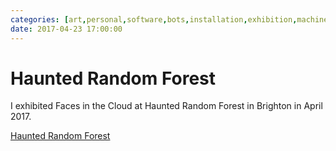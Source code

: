 ```yaml
---
categories: [art,personal,software,bots,installation,exhibition,machine-vision]
date: 2017-04-23 17:00:00
---
```


# Haunted Random Forest

I exhibited Faces in the Cloud at Haunted Random Forest in Brighton in April 2017. 

[Haunted Random Forest](https://hauntedrandomforest.tumblr.com/henry)